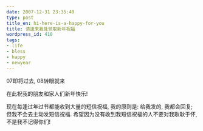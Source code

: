 ```yaml
---
date: 2007-12-31 23:35:49
type: post
title_en: hi-here-is-a-happy-for-you
title: 请速来我处领取新年祝福
wordpress_id: 410
tags:
- life
- bless
- happy
- newyear
---
```


07即将过去, 08转眼就来

在此祝我的朋友和家人们新年快乐!

现在每逢过年过节都能收到大量的短信祝福, 我的原则是: 给我发的, 我都会回复; 但我不会去主动发短信祝福. 希望因为没有收到我短信祝福的人不要对我耿耿于怀, 不是我不记得你们!
